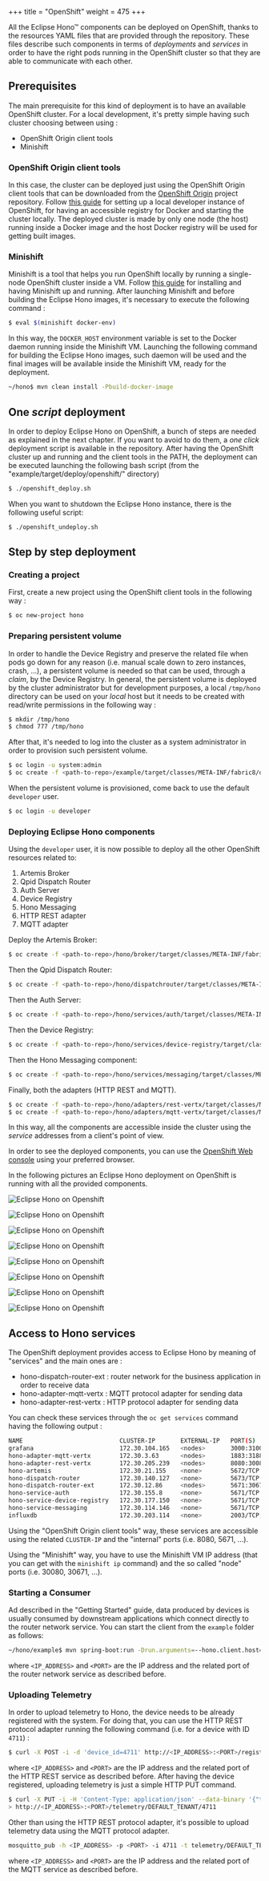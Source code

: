 +++
title = "OpenShift"
weight = 475
+++

All the Eclipse Hono&trade; components can be deployed on OpenShift, thanks to the resources YAML files that are provided through the repository.
These files describe such components in terms of _deployments_ and _services_ in order to have the right pods running in the OpenShift cluster so that they are able
to communicate with each other.
<!--more-->

## Prerequisites

The main prerequisite for this kind of deployment is to have an available OpenShift cluster. For a local development, it's pretty simple having such cluster choosing
between using :

* OpenShift Origin client tools
* Minishift

### OpenShift Origin client tools

In this case, the cluster can be deployed just using the OpenShift Origin client tools that can be downloaded from the [OpenShift Origin](https://github.com/openshift/origin/releases) project repository.
Follow [this guide](https://github.com/openshift/origin/blob/master/docs/cluster_up_down.md) for setting up a local developer instance of OpenShift,
for having an accessible registry for Docker and starting the cluster locally. The deployed cluster is made by only one node (the host) running inside a Docker image and
the host Docker registry will be used for getting built images.
 
### Minishift

Minishift is a tool that helps you run OpenShift locally by running a single-node OpenShift cluster inside a VM. Follow [this guide](https://docs.openshift.org/latest/minishift/getting-started/index.html)
for installing and having Minishift up and running.
After launching Minishift and before building the Eclipse Hono images, it's necessary to execute the following command :

~~~sh
$ eval $(minishift docker-env)
~~~

In this way, the `DOCKER_HOST` environment variable is set to the Docker daemon running inside the Minishift VM. Launching the following command for building the Eclipse Hono images,
such daemon will be used and the final images will be available inside the Minishift VM, ready for the deployment.

~~~sh
~/hono$ mvn clean install -Pbuild-docker-image
~~~

## One _script_ deployment

In order to deploy Eclipse Hono on OpenShift, a bunch of steps are needed as explained in the next chapter. If you want to avoid to do them, a _one click_ deployment
script is available in the repository.
After having the OpenShift cluster up and running and the client tools in the PATH, the deployment can be executed launching the following bash script
(from the "example/target/deploy/openshift/" directory)

~~~sh
$ ./openshift_deploy.sh
~~~

When you want to shutdown the Eclipse Hono instance, there is the following useful script:

~~~sh
$ ./openshift_undeploy.sh
~~~

## Step by step deployment

### Creating a project

First, create a new project using the OpenShift client tools in the following way :

~~~sh
$ oc new-project hono
~~~

### Preparing persistent volume

In order to handle the Device Registry and preserve the related file when pods go down for any reason (i.e. manual scale down to zero instances, crash, ...),
a persistent volume is needed so that can be used, through a _claim_, by the Device Registry. In general, the persistent volume is deployed by the cluster
administrator but for development purposes, a local `/tmp/hono` directory can be used on your _local_ host but it needs to be created with read/write permissions in the following way :

~~~sh
$ mkdir /tmp/hono
$ chmod 777 /tmp/hono
~~~

After that, it's needed to log into the cluster as a system administrator in order to provision such persistent volume.

~~~sh
$ oc login -u system:admin
$ oc create -f <path-to-repo>/example/target/classes/META-INF/fabric8/openshift/hono-pv.yml
~~~

When the persistent volume is provisioned, come back to use the default `developer` user.

~~~sh
$ oc login -u developer
~~~

### Deploying Eclipse Hono components

Using the `developer` user, it is now possible to deploy all the other OpenShift resources related to:

1. Artemis Broker
1. Qpid Dispatch Router
1. Auth Server
1. Device Registry
1. Hono Messaging
1. HTTP REST adapter
1. MQTT adapter

Deploy the Artemis Broker:

~~~sh
$ oc create -f <path-to-repo>/hono/broker/target/classes/META-INF/fabric8/openshift.yml
~~~

Then the Qpid Dispatch Router:

~~~sh
$ oc create -f <path-to-repo>/hono/dispatchrouter/target/classes/META-INF/fabric8/openshift.yml
~~~

Then the Auth Server:

~~~sh
$ oc create -f <path-to-repo>/hono/services/auth/target/classes/META-INF/fabric8/openshift.yml
~~~

Then the Device Registry:

~~~sh
$ oc create -f <path-to-repo>/hono/services/device-registry/target/classes/META-INF/fabric8/openshift.yml
~~~

Then the Hono Messaging component:

~~~sh
$ oc create -f <path-to-repo>/hono/services/messaging/target/classes/META-INF/fabric8/openshift.yml
~~~

Finally, both the adapters (HTTP REST and MQTT).

~~~sh
$ oc create -f <path-to-repo>/hono/adapters/rest-vertx/target/classes/META-INF/fabric8/openshift.yml
$ oc create -f <path-to-repo>/hono/adapters/mqtt-vertx/target/classes/META-INF/fabric8/openshift.yml
~~~

In this way, all the components are accessible inside the cluster using the _service_ addresses from a client's point of view.

In order to see the deployed components, you can use the [OpenShift Web console](https://localhost:8443/) using your preferred browser.

In the following pictures an Eclipse Hono deployment on OpenShift is running with all the provided components.

![Eclipse Hono on Openshift](../openshift_01.png)

![Eclipse Hono on Openshift](../openshift_02.png)

![Eclipse Hono on Openshift](../openshift_03.png)

![Eclipse Hono on Openshift](../openshift_04.png)

![Eclipse Hono on Openshift](../openshift_05.png)

![Eclipse Hono on Openshift](../openshift_06.png)

![Eclipse Hono on Openshift](../openshift_07.png)

![Eclipse Hono on Openshift](../openshift_08.png)

## Access to Hono services

The OpenShift deployment provides access to Eclipse Hono by meaning of "services" and the main ones are :

* hono-dispatch-router-ext : router network for the business application in order to receive data
* hono-adapter-mqtt-vertx : MQTT protocol adapter for sending data
* hono-adapter-rest-vertx : HTTP protocol adapter for sending data

You can check these services through the `oc get services` command having the following output :

~~~sh
NAME                           CLUSTER-IP       EXTERNAL-IP   PORT(S)                         AGE
grafana                        172.30.104.165   <nodes>       3000:31000/TCP                  2m
hono-adapter-mqtt-vertx        172.30.3.63      <nodes>       1883:31883/TCP,8883:30883/TCP   2m
hono-adapter-rest-vertx        172.30.205.239   <nodes>       8080:30080/TCP,8443:30443/TCP   2m
hono-artemis                   172.30.21.155    <none>        5672/TCP                        2m
hono-dispatch-router           172.30.140.127   <none>        5673/TCP                        2m
hono-dispatch-router-ext       172.30.12.86     <nodes>       5671:30671/TCP,5672:30672/TCP   2m
hono-service-auth              172.30.155.8     <none>        5671/TCP                        2m
hono-service-device-registry   172.30.177.150   <none>        5671/TCP                        2m
hono-service-messaging         172.30.114.146   <none>        5671/TCP                        2m
influxdb                       172.30.203.114   <none>        2003/TCP,8083/TCP,8086/TCP      2m
~~~

Using the "OpenShift Origin client tools" way, these services are accessible using the related `CLUSTER-IP` and the "internal" ports (i.e. 8080, 5671, ...).

Using the "Minishift" way, you have to use the Minishift VM IP address (that you can get with the `minishift ip` command) and the so called "node" ports (i.e. 30080, 30671, ...).

### Starting a Consumer

Ad described in the "Getting Started" guide, data produced by devices is usually consumed by downstream applications which connect directly to the router network service.
You can start the client from the `example` folder as follows:

~~~sh
~/hono/example$ mvn spring-boot:run -Drun.arguments=--hono.client.host=<IP_ADDRESS>,--hono.client.port=<PORT>,--hono.client.username=consumer@HONO,--hono.client.password=verysecret
~~~

where `<IP_ADDRESS>` and `<PORT>` are the IP address and the related port of the router network service as described before.

### Uploading Telemetry

In order to upload telemetry to Hono, the device needs to be already registered with the system. For doing that, you can use the HTTP REST protocol adapter running
the following command (i.e. for a device with ID `4711`) :

~~~sh
$ curl -X POST -i -d 'device_id=4711' http://<IP_ADDRESS>:<PORT>/registration/DEFAULT_TENANT
~~~

where `<IP_ADDRESS>` and `<PORT>` are the IP address and the related port of the HTTP REST service as described before.
After having the device registered, uploading telemetry is just a simple HTTP PUT command.

~~~sh
$ curl -X PUT -i -H 'Content-Type: application/json' --data-binary '{"temp": 5}' \
> http://<IP_ADDRESS>:<PORT>/telemetry/DEFAULT_TENANT/4711
~~~

Other than using the HTTP REST protocol adapter, it's possible to upload telemetry data using the MQTT protocol adapter.

~~~sh
mosquitto_pub -h <IP_ADDRESS> -p <PORT> -i 4711 -t telemetry/DEFAULT_TENANT/4711 -m '{"temp": 5}'
~~~

where `<IP_ADDRESS>` and `<PORT>` are the IP address and the related port of the MQTT service as described before.
